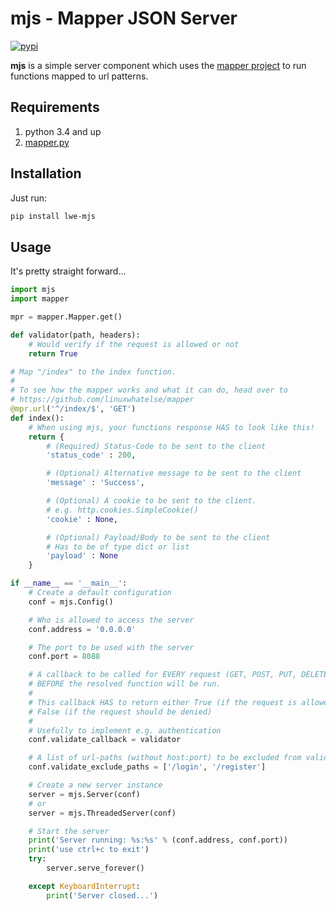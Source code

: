 mjs - Mapper JSON Server
========================
[![pypi](https://img.shields.io/pypi/v/lwe-mjs.svg)](https://pypi.python.org/pypi/lwe-mjs)

**mjs** is a simple server component which uses the [mapper project](https://github.com/linuxwhatelse/mapper) to run functions mapped to url patterns.

## Requirements
1. python 3.4 and up
2. [mapper.py](https://github.com/linuxwhatelse/mapper)

## Installation
Just run:
```bash
pip install lwe-mjs
```

## Usage
It's pretty straight forward...
```python
import mjs
import mapper

mpr = mapper.Mapper.get()

def validator(path, headers):
    # Would verify if the request is allowed or not
    return True

# Map "/index" to the index function.
#
# To see how the mapper works and what it can do, head over to
# https://github.com/linuxwhatelse/mapper
@mpr.url('^/index/$', 'GET')
def index():
    # When using mjs, your functions response HAS to look like this!
    return {
        # (Required) Status-Code to be sent to the client
        'status_code' : 200,

        # (Optional) Alternative message to be sent to the client
        'message' : 'Success',

        # (Optional) A cookie to be sent to the client.
        # e.g. http.cookies.SimpleCookie()
        'cookie' : None,

        # (Optional) Payload/Body to be sent to the client
        # Has to be of type dict or list
        'payload' : None
    }

if __name__ == '__main__':
    # Create a default configuration
    conf = mjs.Config()

    # Who is allowed to access the server
    conf.address = '0.0.0.0'

    # The port to be used with the server
    conf.port = 8088

    # A callback to be called for EVERY request (GET, POST, PUT, DELETE)
    # BEFORE the resolved function will be run.
    #
    # This callback HAS to return either True (if the request is allowed), or
    # False (if the request should be denied)
    #
    # Usefully to implement e.g. authentication
    conf.validate_callback = validator

    # A list of url-paths (without host:port) to be excluded from validation.
    conf.validate_exclude_paths = ['/login', '/register']

    # Create a new server instance
    server = mjs.Server(conf)
    # or
    server = mjs.ThreadedServer(conf)

    # Start the server
    print('Server running: %s:%s' % (conf.address, conf.port))
    print('use ctrl+c to exit')
    try:
        server.serve_forever()

    except KeyboardInterrupt:
        print('Server closed...')
```
